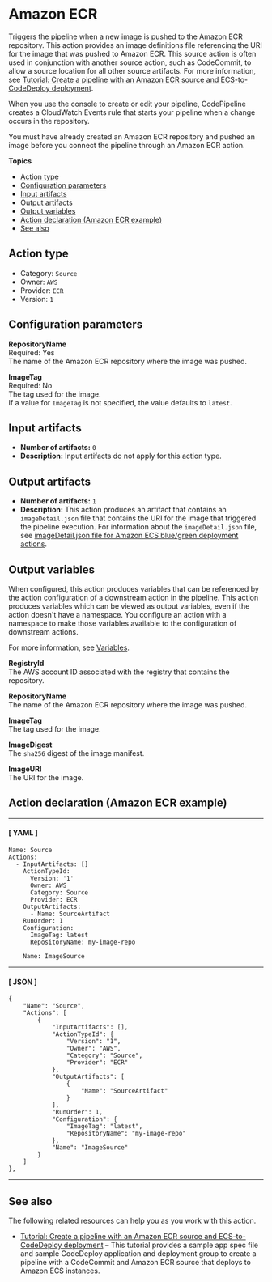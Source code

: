 # Amazon ECR<a name="action-reference-ECR"></a>

Triggers the pipeline when a new image is pushed to the Amazon ECR repository\. This action provides an image definitions file referencing the URI for the image that was pushed to Amazon ECR\. This source action is often used in conjunction with another source action, such as CodeCommit, to allow a source location for all other source artifacts\. For more information, see [Tutorial: Create a pipeline with an Amazon ECR source and ECS\-to\-CodeDeploy deployment](tutorials-ecs-ecr-codedeploy.md)\.

When you use the console to create or edit your pipeline, CodePipeline creates a CloudWatch Events rule that starts your pipeline when a change occurs in the repository\.

You must have already created an Amazon ECR repository and pushed an image before you connect the pipeline through an Amazon ECR action\.

**Topics**
+ [Action type](#action-reference-ECR-type)
+ [Configuration parameters](#action-reference-ECR-config)
+ [Input artifacts](#action-reference-ECR-input)
+ [Output artifacts](#action-reference-ECR-output)
+ [Output variables](#action-reference-ECR-variables)
+ [Action declaration \(Amazon ECR example\)](#action-reference-ECR-example)
+ [See also](#action-reference-ECR-links)

## Action type<a name="action-reference-ECR-type"></a>
+ Category: `Source`
+ Owner: `AWS`
+ Provider: `ECR`
+ Version: `1`

## Configuration parameters<a name="action-reference-ECR-config"></a>

**RepositoryName**  
Required: Yes  
The name of the Amazon ECR repository where the image was pushed\.

**ImageTag**  
Required: No  
The tag used for the image\.  
If a value for `ImageTag` is not specified, the value defaults to `latest`\.

## Input artifacts<a name="action-reference-ECR-input"></a>
+ **Number of artifacts:** `0`
+ **Description:** Input artifacts do not apply for this action type\.

## Output artifacts<a name="action-reference-ECR-output"></a>
+ **Number of artifacts:** `1` 
+ **Description:** This action produces an artifact that contains an `imageDetail.json` file that contains the URI for the image that triggered the pipeline execution\. For information about the `imageDetail.json` file, see [imageDetail\.json file for Amazon ECS blue/green deployment actions](file-reference.md#file-reference-ecs-bluegreen)\.

## Output variables<a name="action-reference-ECR-variables"></a>

When configured, this action produces variables that can be referenced by the action configuration of a downstream action in the pipeline\. This action produces variables which can be viewed as output variables, even if the action doesn't have a namespace\. You configure an action with a namespace to make those variables available to the configuration of downstream actions\.

For more information, see [Variables](reference-variables.md)\.

**RegistryId**  
The AWS account ID associated with the registry that contains the repository\.

**RepositoryName**  
The name of the Amazon ECR repository where the image was pushed\.

**ImageTag**  
The tag used for the image\.

**ImageDigest**  
The `sha256` digest of the image manifest\.

**ImageURI**  
The URI for the image\.

## Action declaration \(Amazon ECR example\)<a name="action-reference-ECR-example"></a>

------
#### [ YAML ]

```
Name: Source
Actions:
  - InputArtifacts: []
    ActionTypeId:
      Version: '1'
      Owner: AWS
      Category: Source
      Provider: ECR
    OutputArtifacts:
      - Name: SourceArtifact
    RunOrder: 1
    Configuration:
      ImageTag: latest
      RepositoryName: my-image-repo

    Name: ImageSource
```

------
#### [ JSON ]

```
{
    "Name": "Source",
    "Actions": [
        {
            "InputArtifacts": [],
            "ActionTypeId": {
                "Version": "1",
                "Owner": "AWS",
                "Category": "Source",
                "Provider": "ECR"
            },
            "OutputArtifacts": [
                {
                    "Name": "SourceArtifact"
                }
            ],
            "RunOrder": 1,
            "Configuration": {
                "ImageTag": "latest",
                "RepositoryName": "my-image-repo"
            },
            "Name": "ImageSource"
        }
    ]
},
```

------

## See also<a name="action-reference-ECR-links"></a>

The following related resources can help you as you work with this action\.
+ [Tutorial: Create a pipeline with an Amazon ECR source and ECS\-to\-CodeDeploy deployment](tutorials-ecs-ecr-codedeploy.md) – This tutorial provides a sample app spec file and sample CodeDeploy application and deployment group to create a pipeline with a CodeCommit and Amazon ECR source that deploys to Amazon ECS instances\.